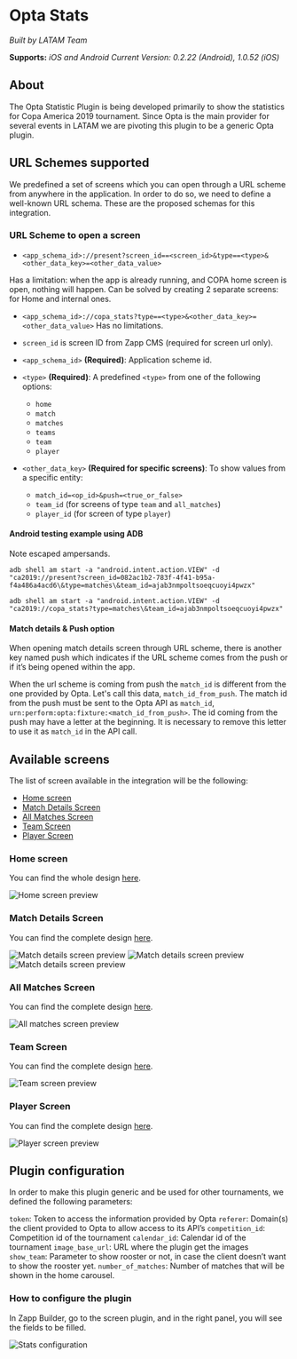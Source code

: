# Opta Stats

*Built by LATAM Team*

**Supports:** *iOS and Android*
*Current Version: 0.2.22 (Android), 1.0.52 (iOS)*

## About
The Opta Statistic Plugin is being developed primarily to show the statistics for Copa America 2019 tournament. Since Opta is the main provider for several events in LATAM we are pivoting this plugin to be a generic Opta plugin.

## URL Schemes supported
We predefined a set of screens which you can open through a URL scheme from anywhere in the application. In order to do so, we need to define a well-known URL schema. These are the proposed schemas for this integration.

### URL Scheme to open a screen

 - `<app_schema_id>://present?screen_id==<screen_id>&type==<type>&<other_data_key>=<other_data_value>`

Has a limitation: when the app is already running, and COPA home screen is open, nothing will happen.
Can be solved by creating 2 separate screens: for Home and internal ones.

 - `<app_schema_id>://copa_stats?type==<type>&<other_data_key>=<other_data_value>`
 Has no limitations.

- `screen_id` is screen ID from Zapp CMS (required for screen url only).
- `<app_schema_id>` **(Required)**: Application scheme id.
- `<type>` **(Required)**: A predefined `<type>` from one of the following options:
  - `home`
  - `match`
  - `matches`
  - `teams`
  - `team`
  - `player`
- `<other_data_key>` **(Required for specific screens)**: To show values from a specific entity:
  - `match_id=<op_id>&push=<true_or_false>`
  - `team_id` (for screens of type `team` and `all_matches`)
  - `player_id` (for screen of type `player`)

#### Android testing example using ADB

Note escaped ampersands.

`adb shell am start -a "android.intent.action.VIEW" -d "ca2019://present?screen_id=082ac1b2-783f-4f41-b95a-f4a486a4acd6\&type=matches\&team_id=ajab3nmpoltsoeqcuoyi4pwzx"`

`adb shell am start -a "android.intent.action.VIEW" -d "ca2019://copa_stats?type=matches\&team_id=ajab3nmpoltsoeqcuoyi4pwzx"`

#### Match details & Push option
When opening match details screen through URL scheme, there is another key named push which indicates if the URL scheme comes from the push or if it’s being opened within the app.

When the url scheme is coming from push the `match_id` is different from the one provided by Opta. Let's call this data, `match_id_from_push`. The match id from the push must be sent to the Opta API as `match_id`, `urn:perform:opta:fixture:<match_id_from_push>`. The id coming from the push may have a letter at the beginning. It is necessary to remove this letter to use it as `match_id` in the API call.

## Available screens
The list of screen available in the integration will be the following:
- [Home screen](#home-screen)
- [Match Details Screen](#match-details-screen)
- [All Matches Screen](#all-matches-screen)
- [Team Screen](#team-screen)
- [Player Screen](#player-screen)

### <a name=home-screen></a> Home screen
You can find the whole design [here](https://app.zeplin.io/project/5c8863d4039b9f39096d453d/screen/5c8864178bd661197ccb8c82).

![Home screen preview](https://github.com/applicaster/latam-product-documentation/blob/master/Opta-Stats/media/home_screen.png)

### <a name=match-details-screen></a> Match Details Screen
You can find the complete design [here](https://app.zeplin.io/project/5c8863d4039b9f39096d453d/screen/5c88641af85b69045c2eafca).

![Match details screen preview](https://github.com/applicaster/latam-product-documentation/blob/master/Opta-Stats/media/match_details_1.png) ![Match details screen preview](https://github.com/applicaster/latam-product-documentation/blob/master/Opta-Stats/media/match_details_2.png) ![Match details screen preview](https://github.com/applicaster/latam-product-documentation/blob/master/Opta-Stats/media/match_details_3.png)

### <a name=all-matches-screen></a> All Matches Screen
You can find the complete design [here](https://app.zeplin.io/project/5c8863d4039b9f39096d453d/screen/5c886418988ef419824d583b).

![All matches screen preview](https://github.com/applicaster/latam-product-documentation/blob/master/Opta-Stats/media/all_matches_screen.png)

### <a name=team-screen></a> Team Screen
You can find the complete design [here](https://app.zeplin.io/project/5c8863d4039b9f39096d453d/screen/5caf607f225f00a04b00e1d2).

![Team screen preview](https://github.com/applicaster/latam-product-documentation/blob/master/Opta-Stats/media/team_screen.png)

### <a name=player-screen></a> Player Screen
You can find the complete design [here](https://app.zeplin.io/project/5c8863d4039b9f39096d453d/screen/5cab7ce9e89d3f338980bcb3).

![Player screen preview](https://github.com/applicaster/latam-product-documentation/blob/master/Opta-Stats/media/player_screen.png)

## Plugin configuration
In order to make this plugin generic and be used for other tournaments, we defined the following parameters:

`token`: Token to access the information provided by Opta
`referer`: Domain(s) the client provided to Opta to allow access to its API’s
`competition_id`: Competition id of the tournament
`calendar_id`: Calendar id of the tournament
`image_base_url`: URL where the plugin get the images
`show_team`: Parameter to show rooster or not, in case the client doesn’t want to show the rooster yet.
`number_of_matches`: Number of matches that will be shown in the home carousel.

### How to configure the plugin
In Zapp Builder, go to the screen plugin, and in the right panel, you will see the fields to be filled.

![Stats configuration](https://github.com/applicaster/latam-product-documentation/blob/master/Opta-Stats/media/stats_configuration.png)
